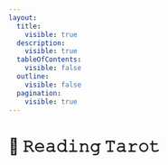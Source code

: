```yaml
---
layout:
  title:
    visible: true
  description:
    visible: true
  tableOfContents:
    visible: false
  outline:
    visible: false
  pagination:
    visible: true
---
```


# 🤍 𝚁𝚎𝚊𝚍𝚒𝚗𝚐 𝚃𝚊𝚛𝚘𝚝

